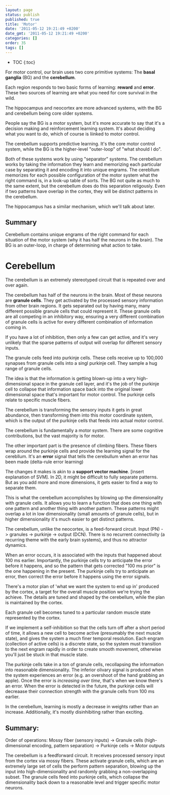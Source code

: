 ```yaml
---
layout: page
status: publish
published: true
title: 'Motor'
date: '2011-05-12 19:21:49 +0200'
date_gmt: '2011-05-12 19:21:49 +0200'
categories: []
order: 35
tags: []
---
```


* TOC
{:toc}

For motor control, our brain uses two core primitive systems: The **basal ganglia** (BG) and the **cerebellum**. 

Each region responds to two basic forms of learning: **reward** and **error**. These two sources of learning are what you need for core survival in the wild.

The hippocampus and neocortex are more advanced systems, with the BG and cerebellum being core older systems.

People say the BG is a motor system, but it's more accurate to say that it's a decision making and reinforcement learning system. It's about deciding what you want to do, which of course is liinked to motor control.

The cerebellum supports predictive learning. It's the core motor control system, while the BG is the higher-level "outer-loop" of "what should I do".

Both of these systems work by using "separator" systems. The cerebellum works by taking the information they learn and memorizing each particular case by separating it and encoding it into unique engrams. The cerebllum memorizes for each possible configuration of the motor system what the right command is, in a look-up table of sorts. The BG not quite as much to the same extent, but the cerebellum does do this separation religously. Even if two patterns have overlap in the cortex, they will be distinct patterns in the cerebellum.

The hippocampus has a similar mechanism, which we'll talk about later.

## Summary 
Cerebellum contains unique engrams of the right command for each situation of the motor system (why it has half the neurons in the brain). The BG is an outer-loop, in charge of determining what action to take.

# Cerebellum

The cerebellum is an extremely stereotyped circuit that is repeated over and over again. 

The cerebellum has half of the neurons in the brain. Most of these neurons are **granule cells**. They get activated by the processed sensory information from other brain regions. It gets separated out by having many, many different possible granule cells that could represent it. These granule cells are all competing in an inhibitory way, ensuring a very different combination of granule cells is active for every different combination of information coming in.

If you have a lot of inhibition, then only a few can get active, and it's very unlikely that the sparse patterns of output will overlap for different sensory inputs.

The granule cells feed into purkinje cells. These cells receive up to 100,000 synapses from granule cells into a singl purkinje cell. They sample a hug range of granule cells.

The idea is that the information is getting blown-up into a very high-dimensional space in the granule cell layer, and it's the job of the purkinje cell to collapse that information space back into the original lower dimensional space that's important for motor control. The purkinje cells relate to specific muscle fibers. 

The cerebellum is transforming the sensory inputs it gets in great abundance, then transforming them into this motor coordinate system, which is the output of the purkinje cells that feeds into actual motor control.

The cerebellum is fundamentally a motor system. There are some cognitive contributions, but the vast majority is for motor.

The other important part is the presence of climbing fibers. These fibers wrap around the purkinje cells and provide the learning signal for the cerebllum. It's an **error** signal that tells the cerebullum when an error has been made (delta-rule error learning)

The changes it makes is akin to a **support vector machine**. [insert explanation of SVM]. In 2D, it might be difficult to fully separate patterns. But as you add more and more dimensions, it gets easier to find a way to separate them. 

This is what the cerebellum accomplishes by blowing up the dimensionality with granule cells. It allows you to learn a function that does one thing with one pattern and another thing with another pattern. These patterns might overlap a lot in low dimensionality (small amounts of granule cells), but in higher dimensionality it's much easier to get distinct patterns.

The cerebellum, unlike the neocortex, is a feed-forward circuit. Input (PN) -> granules -> purkinje -> output (DCN). There is no recurrent connectivity (a recurring theme with the early brain systems), and thus no attractor dynamics.

When an error occurs, it is associated with the inputs that happened about 100 ms earlier. Importantly, the purkinje cells try to anticipate the error before it happens, and so the pattern that gets corrected "100 ms prior" is the one happening in the present. The purkinje cells try to anticipate an error, then correct the error before it happens using the error signals.

There's a motor plan of 'what we want the system to end up in' produced by the cortex, a target for the overall muscle position we're trying the achieve. The details are tuned and shaped by the cerebellum, while the plan is maintained by the cortex.

Each granule cell becomes tuned to a particular random muscle state represented by the cortex.

If we implement a self-inhibition so that the cells turn off after a short period of time, it allows a new cell to become active (presumably the next muscle state), and gives the system a much finer temporal resolution. Each engram (collection of active cells) is a discrete state, so the system must transition to the next engram rapidly in order to create smooth movement, otherwise you'll just be stuck in that muscle state.

The purkinje cells take in a ton of granule cells, recollapsing the information into reasonable dimensionality. The inferior olivary signal is produced when the system experiences an error (e.g. an overshoot of the hand grabbing an apple). Once the error is *increasing over time*, that's when we know there's an error. When the error is detected in the future, the purkinje cells will decreaase their connection strength with the granule cells from 100 ms earlier.

In the cerebellum, learning is mostly a decrease in weights rather than an increase. Additionally, it's mostly disinhibiting rather than exciting.

## Summary:
Order of operations:
Mossy fiber (sensory inputs) -> Granule cells (high-dimensional encoding, pattern separation) -> Purkinje cells -> Motor outputs

The cerebellum is a feedforward circuit. It receives processed sensory input from the cortex via mossy fibers. These activate granule cells, which are an extremely large set of cells the perform pattern separation, blowing up the input into high-dimensionality and randomly grabbing a non-overlapping subset. The granule cells feed into purkinje cells, which collapse the dimensionality back down to a reasonable level and trigger specific motor neurons.
